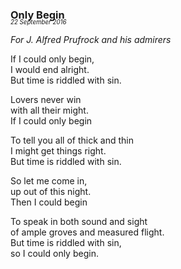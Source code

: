 ### Only Begin
<p style="margin:0; margin-top: -1.25rem">
  <em>
    <small><small>22 September 2016</small></small>
  </em>
</p>

*For J. Alfred Prufrock and his admirers*

If I could only begin,  
I would end alright.  
But time is riddled with sin.

Lovers never win  
with all their might.  
If I could only begin

To tell you all of thick and thin  
I might get things right.  
But time is riddled with sin.

So let me come in,  
up out of this night.  
Then I could begin

To speak in both sound and sight  
of ample groves and measured flight.  
But time is riddled with sin,  
so I could only begin.
